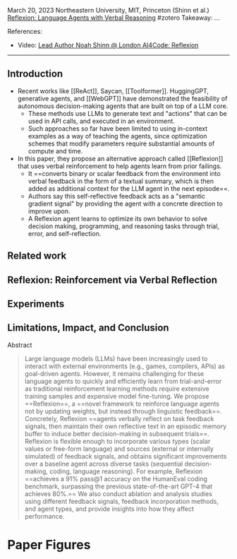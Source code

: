 March 20, 2023
Northeastern University, MIT, Princeton (Shinn et al.)
[Reflexion: Language Agents with Verbal Reasoning](https://arxiv.org/abs/2303.11366)
#zotero 
Takeaway: ...

References:
- Video: [Lead Author Noah Shinn @ London AI4Code: Reflexion](https://www.youtube.com/watch?v=kKNx64AmzwU)

---

## Introduction
- Recent works like [[ReAct]], Saycan, [[Toolformer]]. HuggingGPT, generative agents, and [[WebGPT]] have demonstrated the feasibility of autonomous decision-making agents that are built on top of a LLM core.
	- These methods use LLMs to generate text and "actions" that can be used in API calls, and executed in an environment.
	- Such approaches so far have been limited to using in-context examples as a way of teaching the agents, since optimization schemes that modify parameters require substantial amounts of compute and time.
- In this paper, they propose an alternative approach called [[Reflexion]] that uses verbal reinforcement to help agents learn from prior failings. 
	- It ==converts binary or scalar feedback from the environment into verbal feedback in the form of a textual summary, which is then added as additional context for the LLM agent in the next episode==.
	- Authors say this self-reflective feedback acts as a "semantic gradient signal" by providing the agent with a concrete direction to improve upon.
	- A Reflexion agent learns to optimize its own behavior to solve decision making, programming, and reasoning tasks through trial, error, and self-reflection.


## Related work


## Reflexion: Reinforcement via Verbal Reflection


## Experiments


## Limitations, Impact, and Conclusion



Abstract
> Large language models (LLMs) have been increasingly used to interact with external environments (e.g., games, compilers, APIs) as goal-driven agents. However, it remains challenging for these language agents to quickly and efficiently learn from trial-and-error as traditional reinforcement learning methods require extensive training samples and expensive model fine-tuning. We propose ==Reflexion==, a ==novel framework to reinforce language agents not by updating weights, but instead through linguistic feedback==. Concretely, Reflexion ==agents verbally reflect on task feedback signals, then maintain their own reflective text in an episodic memory buffer to induce better decision-making in subsequent trials==. Reflexion is flexible enough to incorporate various types (scalar values or free-form language) and sources (external or internally simulated) of feedback signals, and obtains significant improvements over a baseline agent across diverse tasks (sequential decision-making, coding, language reasoning). For example, Reflexion ==achieves a 91% pass@1 accuracy on the HumanEval coding benchmark, surpassing the previous state-of-the-art GPT-4 that achieves 80%.== We also conduct ablation and analysis studies using different feedback signals, feedback incorporation methods, and agent types, and provide insights into how they affect performance.


# Paper Figures